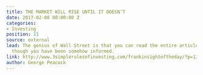 ```yaml
---
title: THE MARKET WILL RISE UNTIL IT DOESN’T
date: 2017-02-08 00:00:00 Z
categories:
- Investing
position: 11
source: external
lead: The genius of Wall Street is that you can read the entire article and feel as
  though you have been somehow informed.
link: http://www.3simplerulesofinvesting.com/frankinsightoftheday/?p=1300
author: George Peacock
---
```


